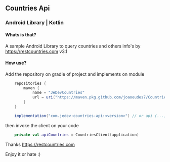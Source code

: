 ## Countries Api 
### Android Library | Kotlin

#### Whats is that?
A sample Android Library to query countries and others info's by https://restcountries.com v3.1

#### How use?

Add the repository on gradle of project and implements on module
```groovy
    repositories {
        maven {
            name = "JeDevCountries"
            url = uri("https://maven.pkg.github.com/joaoeudes7/Countries")
        }
    }

    implementation("com.jedev:countries-api:<version>") // or api (...) to module
```

then invoke the client on your code
```kotlin
    private val apiCountries = CountriesClient(application)
```

Thanks https://restcountries.com

Enjoy it or hate :)
